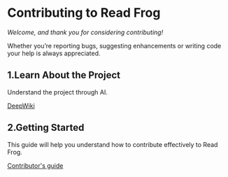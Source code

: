 # Contributing to Read Frog


*Welcome, and thank you for considering contributing!*

Whether you’re reporting bugs, suggesting enhancements or writing code your help is always appreciated.

## 1.Learn About the Project

Understand the project through AI. <br>

[DeepWiki](https://deepwiki.com/mengxi-ream/read-frog)

## 2.Getting Started

This guide will help you understand how to contribute effectively to Read Frog.<br>

[Contributor's guide](https://readfrog.app/tutorial/contribution)
